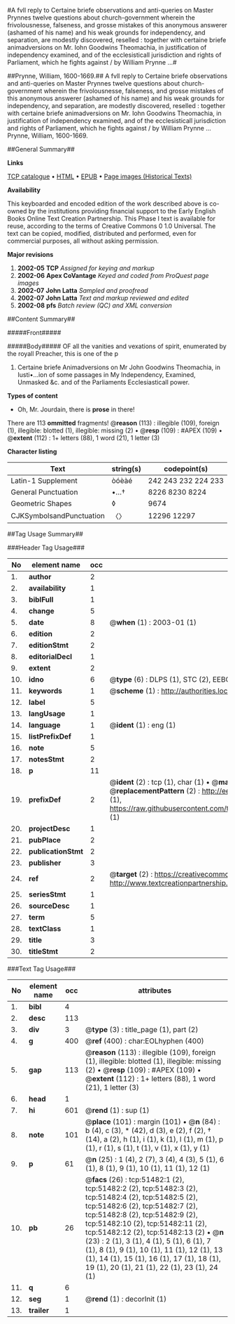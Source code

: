 #A fvll reply to Certaine briefe observations and anti-queries on Master Prynnes twelve questions about church-government wherein the frivolousnesse, falseness, and grosse mistakes of this anonymous answerer (ashamed of his name) and his weak grounds for independency, and separation, are modestly discovered, reselled : together with certaine briefe animadversions on Mr. Iohn Goodwins Theomachia, in justification of independency examined, and of the ecclesisticall jurisdiction and rights of Parliament, which he fights against / by William Prynne ...#

##Prynne, William, 1600-1669.##
A fvll reply to Certaine briefe observations and anti-queries on Master Prynnes twelve questions about church-government wherein the frivolousnesse, falseness, and grosse mistakes of this anonymous answerer (ashamed of his name) and his weak grounds for independency, and separation, are modestly discovered, reselled : together with certaine briefe animadversions on Mr. Iohn Goodwins Theomachia, in justification of independency examined, and of the ecclesisticall jurisdiction and rights of Parliament, which he fights against / by William Prynne ...
Prynne, William, 1600-1669.

##General Summary##

**Links**

[TCP catalogue](http://www.ota.ox.ac.uk/tcp/)  • 
[HTML](http://tei.it.ox.ac.uk/tcp/Texts-HTML/free/A56/A56167.html)  • 
[EPUB](http://tei.it.ox.ac.uk/tcp/Texts-EPUB/free/A56/A56167.epub) • 
[Page images (Historical Texts)](https://data.historicaltexts.jisc.ac.uk/view?pubId=eebo-11953745e&pageId=eebo-11953745e-51482-1)

**Availability**

This keyboarded and encoded edition of the
	       work described above is co-owned by the institutions
	       providing financial support to the Early English Books
	       Online Text Creation Partnership. This Phase I text is
	       available for reuse, according to the terms of Creative
	       Commons 0 1.0 Universal. The text can be copied,
	       modified, distributed and performed, even for
	       commercial purposes, all without asking permission.

**Major revisions**

1. __2002-05__ __TCP__ *Assigned for keying and markup*
1. __2002-06__ __Apex CoVantage__ *Keyed and coded from ProQuest page images*
1. __2002-07__ __John Latta__ *Sampled and proofread*
1. __2002-07__ __John Latta__ *Text and markup reviewed and edited*
1. __2002-08__ __pfs__ *Batch review (QC) and XML conversion*

##Content Summary##

#####Front#####

#####Body#####
OF all the vanities and vexations of spirit, enumerated by the royall Preacher, this is one of the p
1. Certaine briefe Animadversions on Mr John Goodwins Theomachia, in Iusti•…ion of some passages in My Independency, Examined, Unmasked &c. and of the Parliaments Ecclesiasticall power.

**Types of content**

  * Oh, Mr. Jourdain, there is **prose** in there!

There are 113 **ommitted** fragments! 
 @__reason__ (113) : illegible (109), foreign (1), illegible: blotted (1), illegible: missing (2)  •  @__resp__ (109) : #APEX (109)  •  @__extent__ (112) : 1+ letters (88), 1 word (21), 1 letter (3)

**Character listing**


|Text|string(s)|codepoint(s)|
|---|---|---|
|Latin-1 Supplement|òóèàé|242 243 232 224 233|
|General Punctuation|•…†|8226 8230 8224|
|Geometric Shapes|◊|9674|
|CJKSymbolsandPunctuation|〈〉|12296 12297|

##Tag Usage Summary##

###Header Tag Usage###

|No|element name|occ|attributes|
|---|---|---|---|
|1.|__author__|2||
|2.|__availability__|1||
|3.|__biblFull__|1||
|4.|__change__|5||
|5.|__date__|8| @__when__ (1) : 2003-01 (1)|
|6.|__edition__|2||
|7.|__editionStmt__|2||
|8.|__editorialDecl__|1||
|9.|__extent__|2||
|10.|__idno__|6| @__type__ (6) : DLPS (1), STC (2), EEBO-CITATION (1), OCLC (1), VID (1)|
|11.|__keywords__|1| @__scheme__ (1) : http://authorities.loc.gov/ (1)|
|12.|__label__|5||
|13.|__langUsage__|1||
|14.|__language__|1| @__ident__ (1) : eng (1)|
|15.|__listPrefixDef__|1||
|16.|__note__|5||
|17.|__notesStmt__|2||
|18.|__p__|11||
|19.|__prefixDef__|2| @__ident__ (2) : tcp (1), char (1)  •  @__matchPattern__ (2) : ([0-9\-]+):([0-9IVX]+) (1), (.+) (1)  •  @__replacementPattern__ (2) : http://eebo.chadwyck.com/downloadtiff?vid=$1&page=$2 (1), https://raw.githubusercontent.com/textcreationpartnership/Texts/master/tcpchars.xml#$1 (1)|
|20.|__projectDesc__|1||
|21.|__pubPlace__|2||
|22.|__publicationStmt__|2||
|23.|__publisher__|3||
|24.|__ref__|2| @__target__ (2) : https://creativecommons.org/publicdomain/zero/1.0/ (1), http://www.textcreationpartnership.org/docs/. (1)|
|25.|__seriesStmt__|1||
|26.|__sourceDesc__|1||
|27.|__term__|5||
|28.|__textClass__|1||
|29.|__title__|3||
|30.|__titleStmt__|2||


###Text Tag Usage###

|No|element name|occ|attributes|
|---|---|---|---|
|1.|__bibl__|4||
|2.|__desc__|113||
|3.|__div__|3| @__type__ (3) : title_page (1), part (2)|
|4.|__g__|400| @__ref__ (400) : char:EOLhyphen (400)|
|5.|__gap__|113| @__reason__ (113) : illegible (109), foreign (1), illegible: blotted (1), illegible: missing (2)  •  @__resp__ (109) : #APEX (109)  •  @__extent__ (112) : 1+ letters (88), 1 word (21), 1 letter (3)|
|6.|__head__|1||
|7.|__hi__|601| @__rend__ (1) : sup (1)|
|8.|__note__|101| @__place__ (101) : margin (101)  •  @__n__ (84) : b (4), c (3), * (42), d (3), e (2), f (2), † (14), a (2), h (1), i (1), k (1), l (1), m (1), p (1), r (1), s (1), t (1), v (1), x (1), y (1)|
|9.|__p__|61| @__n__ (25) : 1 (4), 2 (7), 3 (4), 4 (3), 5 (1), 6 (1), 8 (1), 9 (1), 10 (1), 11 (1), 12 (1)|
|10.|__pb__|26| @__facs__ (26) : tcp:51482:1 (2), tcp:51482:2 (2), tcp:51482:3 (2), tcp:51482:4 (2), tcp:51482:5 (2), tcp:51482:6 (2), tcp:51482:7 (2), tcp:51482:8 (2), tcp:51482:9 (2), tcp:51482:10 (2), tcp:51482:11 (2), tcp:51482:12 (2), tcp:51482:13 (2)  •  @__n__ (23) : 2 (1), 3 (1), 4 (1), 5 (1), 6 (1), 7 (1), 8 (1), 9 (1), 10 (1), 11 (1), 12 (1), 13 (1), 14 (1), 15 (1), 16 (1), 17 (1), 18 (1), 19 (1), 20 (1), 21 (1), 22 (1), 23 (1), 24 (1)|
|11.|__q__|6||
|12.|__seg__|1| @__rend__ (1) : decorInit (1)|
|13.|__trailer__|1||
